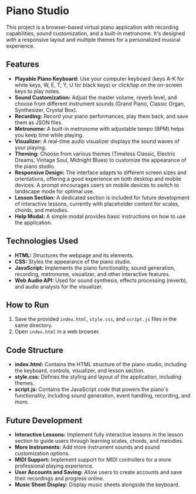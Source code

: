 # Piano Studio

This project is a browser-based virtual piano application with recording capabilities, sound customization, and a built-in metronome. It's designed with a responsive layout and multiple themes for a personalized musical experience.

## Features

* **Playable Piano Keyboard:**  Use your computer keyboard (keys A-K for white keys, W, E, T, Y, U for black keys) or click/tap on the on-screen keys to play notes.
* **Sound Customization:** Adjust the master volume, reverb level, and choose from different instrument sounds (Grand Piano, Classic Organ, Synthesizer, Crystal Box).
* **Recording:** Record your piano performances, play them back, and save them as JSON files.
* **Metronome:** A built-in metronome with adjustable tempo (BPM) helps you keep time while playing.
* **Visualizer:** A real-time audio visualizer displays the sound waves of your playing.
* **Theming:** Choose from various themes (Timeless Classic, Electric Dreams, Vintage Soul, Midnight Blues) to customize the appearance of the piano studio.
* **Responsive Design:** The interface adapts to different screen sizes and orientations, offering a good experience on both desktop and mobile devices.  A prompt encourages users on mobile devices to switch to landscape mode for optimal use.
* **Lesson Section:**  A dedicated section is included for future development of interactive lessons, currently with placeholder content for scales, chords, and melodies.
* **Help Modal:** A simple modal provides basic instructions on how to use the application.


## Technologies Used

* **HTML:** Structures the webpage and its elements.
* **CSS:** Styles the appearance of the piano studio.
* **JavaScript:** Implements the piano functionality, sound generation, recording, metronome, visualizer, and other interactive features.
* **Web Audio API:**  Used for sound synthesis, effects processing (reverb), and audio analysis for the visualizer.


## How to Run

1. Save the provided `index.html`, `style.css`, and `script.js` files in the same directory.
2. Open `index.html` in a web browser.


## Code Structure

* **index.html:** Contains the HTML structure of the piano studio, including the keyboard, controls, visualizer, and lesson section.
* **style.css:** Defines the styling and layout of the application, including themes.
* **script.js:**  Contains the JavaScript code that powers the piano's functionality, including sound generation, event handling, recording, and more.


## Future Development

* **Interactive Lessons:**  Implement fully interactive lessons in the lesson section to guide users through learning scales, chords, and melodies.
* **More Instruments:** Add more instrument sounds and sound customization options.
* **MIDI Support:** Implement support for MIDI controllers for a more professional playing experience.
* **User Accounts and Saving:** Allow users to create accounts and save their recordings and progress online.
* **Music Sheet Display:**  Display music sheets alongside the keyboard.